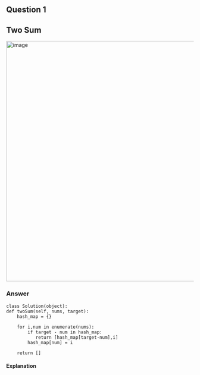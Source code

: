 ## Question 1
## Two Sum
<img width="647" alt="image" src="https://github.com/vaish0825/leetcode-python-easy/assets/171915053/928509a3-0988-43a3-b9ed-6029897899c2">

### Answer
    class Solution(object):
    def twoSum(self, nums, target):
        hash_map = {}
        
        for i,num in enumerate(nums):
            if target - num in hash_map:
               return [hash_map[target-num],i]
            hash_map[num] = i

        return []
#### Explanation












